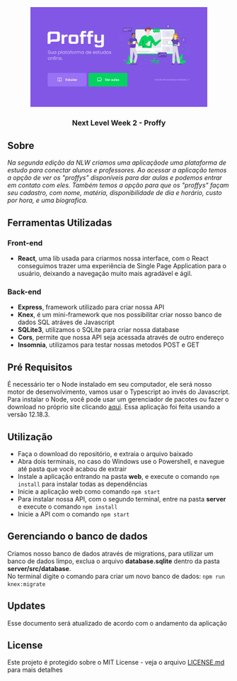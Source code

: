 <p align="center"><img src="https://github.com/steniooliv/nlw2/blob/master/web/src/assets/images/home.png" width=400 alt="Proffy">
<h3 align="center">Next Level Week 2 - Proffy<h3>
</p>

## Sobre
*Na segunda edição da NLW criamos uma aplicaçãode uma plataforma de estudo para conectar alunos e professores.*
*Ao acessar a aplicação temos a opção de ver os "proffys" disponíveis para dar aulas e podemos entrar em contato com eles.*
*Também temos a opção para que os "proffys" façam seu cadastro, com nome, matéria, disponibilidade de dia e horário, custo por hora, e uma biografica.*

## Ferramentas Utilizadas
### Front-end
  - **React**, uma lib usada para criarmos nossa interface, com o React conseguimos trazer uma experiência de Single Page Application para o usuário, deixando a navegação muito mais agradável e ágil.

### Back-end
  - **Express**, framework utilizado para criar nossa API
  - **Knex**, é um mini-framework que nos possibilitar criar nosso banco de dados SQL atráves de Javascript
  - **SQLite3**, utilizamos o SQLite para criar nossa database
  - **Cors**, permite que nossa API seja acessada através de outro endereço
  - **Insomnia**, utilizamos para testar nossas metodos POST e GET

## Pré Requisitos
É necessário ter o Node instalado em seu computador, ele será nosso motor de desenvolvimento, vamos usar o Typescript ao invés do Javascript.
<br>
Para instalar o Node, você pode usar um gerenciador de pacotes ou fazer o download no próprio site clicando [aqui](https://nodejs.org/en/).
Essa aplicação foi feita usando a versão 12.18.3.

## Utilização
- Faça o download do repositório, e extraia o arquivo baixado
- Abra dois terminais, no caso do Windows use o Powershell, e navegue até pasta que você acabou de extrair
- Instale a aplicação entrando na pasta **web**, e execute o comando `npm install` para instalar todas as dependências
- Inicie a aplicação web como comando `npm start`
- Para instalar nossa API, com o segundo terminal, entre na pasta **server** e execute o comando `npm install`
- Inicie a API com o comando `npm start`

## Gerenciando o banco de dados
Criamos nosso banco de dados através de migrations, para utilizar um banco de dados limpo, exclua o arquivo **database.sqlite** dentro da pasta **server/src/database**.
<br>
No terminal digite o comando para criar um novo banco de dados: `npm run knex:migrate`

## Updates
Esse documento será atualizado de acordo com o andamento da aplicação

## License
Este projeto é protegido sobre o MIT License - veja o arquivo [LICENSE.md](LICENSE.md) para mais detalhes


